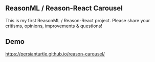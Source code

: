 ## ReasonML / Reason-React Carousel

This is my first ReasonML / Reason-React project. Please share your critisms, opinions, improvements & questions!

## Demo

https://persianturtle.github.io/reason-carousel/
